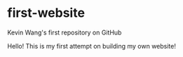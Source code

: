 # first-website
Kevin Wang's first repository on GitHub

Hello! This is my first attempt on building my own website!
